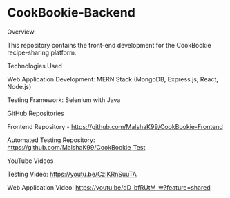
# CookBookie-Backend

Overview

This repository contains the front-end development for the CookBookie recipe-sharing platform. 

Technologies Used

Web Application Development: MERN Stack (MongoDB, Express.js, React, Node.js)

Testing Framework: Selenium with Java

GitHub Repositories

Frontend Repository - https://github.com/MalshaK99/CookBookie-Frontend

Automated Testing Repository: https://github.com/MalshaK99/CookBookie_Test


YouTube Videos

Testing Video: https://youtu.be/CzIKRnSuuTA

Web Application Video: https://youtu.be/dD_bfRUtM_w?feature=shared
